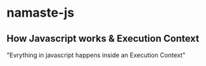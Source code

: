 # namaste-js

## How Javascript works & Execution Context
"Evrything in javascript happens inside an Execution Context"
